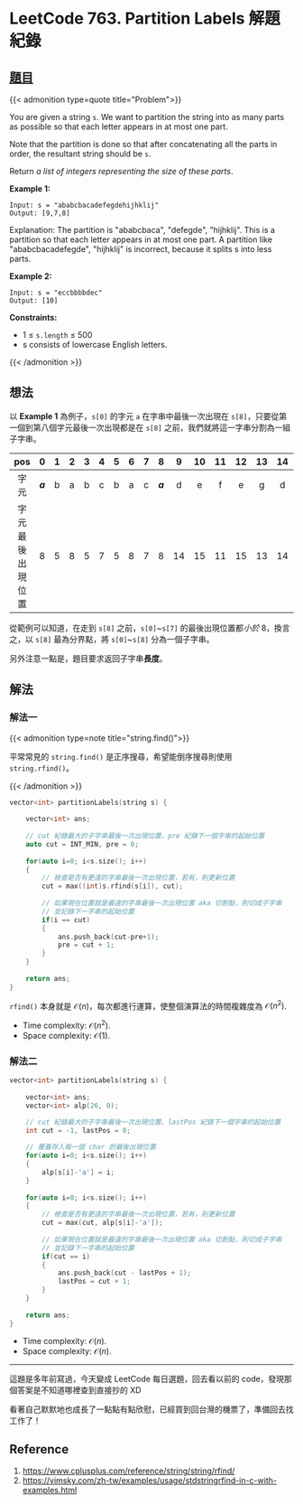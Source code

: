 # LeetCode 763. Partition Labels 解題紀錄



## [題目](https://leetcode.com/problems/partition-labels/)


{{< admonition type=quote title="Problem">}}

You are given a string `s`. We want to partition the string into as many parts as possible so that each letter appears in at most one part.

Note that the partition is done so that after concatenating all the parts in order, the resultant string should be `s`.

Return *a list of integers representing the size of these parts*.

 

**Example 1:**

```
Input: s = "ababcbacadefegdehijhklij"
Output: [9,7,8]
```
Explanation:
The partition is "ababcbaca", "defegde", "hijhklij".
This is a partition so that each letter appears in at most one part.
A partition like "ababcbacadefegde", "hijhklij" is incorrect, because it splits s into less parts.


**Example 2:**

```
Input: s = "eccbbbbdec"
Output: [10]
```

**Constraints:**

- 1 $\leq$ `s.length` $\leq$ 500
- s consists of lowercase English letters.

{{< /admonition >}}


## 想法

以 **Example 1** 為例子，`s[0]` 的字元 `a` 在字串中最後一次出現在 `s[8]`，只要從第一個到第八個字元最後一次出現都是在 `s[8]` 之前，我們就將這一字串分割為一組子字串。

| pos |0 | 1 | 2 | 3 | 4 | 5 | 6 | 7 | 8 | 9 | 10 | 11 | 12 | 13 | 14 | 15 | 16 | 17 | 18 | 19 | 20 | 21 | 22 | 23 |
| :-: | :-: | :-: | :-: | :-: |  :-: |  :-: | :-: | :-: | :-: | :-: | :-: | :-: | :-: | :-: | :-: | :-: | :-: | :-: | :-: | :-: | :-: | :-: | :-: | :-: |
| 字元 | ***a*** | b | a | b | c | b | a | c | ***a*** | d | e | f | e | g | d | e | h | i | j | h | k | l | i | j |
| 字元最後出現位置 |  8 | 5 | 8 | 5 | 7 | 5 | 8 | 7 | 8 | 14 | 15 | 11 | 15 | 13 | 14 | 15 | 19 | 22 | 23 | 19 | 20 | 21 | 22 | 23

從範例可以知道，在走到 `s[8]` 之前，`s[0]`~`s[7]` 的最後出現位置都*小於* 8，換言之，以 `s[8]` 最為分界點，將 `s[0]`~`s[8]` 分為一個子字串。


另外注意一點是，題目要求返回子字串**長度**。

## 解法

### 解法一

{{< admonition type=note title="string.find()">}}

平常常見的 `string.find()` 是正序搜尋，希望能倒序搜尋則使用 `string.rfind()`。

{{< /admonition >}}


```cpp
vector<int> partitionLabels(string s) {
    
    vector<int> ans;
    
    // cut 紀錄最大的子字串最後一次出現位置、pre 紀錄下一個字串的起始位置
    auto cut = INT_MIN, pre = 0;
    
    for(auto i=0; i<s.size(); i++)
    {
        // 檢查是否有更遠的字串最後一次出現位置，若有，則更新位置
        cut = max((int)s.rfind(s[i]), cut);
        
        // 如果現在位置就是最遠的字串最後一次出現位置 aka 切割點，則切成子字串
        // 並記錄下一字串的起始位置
        if(i == cut)
        {                
            ans.push_back(cut-pre+1);
            pre = cut + 1;
        }
    }
    
    return ans;
}
```

`rfind()` 本身就是 $\mathcal{O}(n)$，每次都進行運算，使整個演算法的時間複雜度為 $\mathcal{O}(n^2)$.

- Time complexity:  $\mathcal{O}(n^2)$.
- Space complexity:  $\mathcal{O}(1)$.

### 解法二

```cpp
vector<int> partitionLabels(string s) {
    
    vector<int> ans;    
    vector<int> alp(26, 0);

    // cut 紀錄最大的子字串最後一次出現位置、lastPos 紀錄下一個字串的起始位置
    int cut = -1, lastPos = 0;
    
    // 覆蓋存入每一個 char 的最後出現位置
    for(auto i=0; i<s.size(); i++)
    {
        alp[s[i]-'a'] = i;
    }
    
    for(auto i=0; i<s.size(); i++)
    {
        // 檢查是否有更遠的字串最後一次出現位置，若有，則更新位置
        cut = max(cut, alp[s[i]-'a']);
        
        // 如果現在位置就是最遠的字串最後一次出現位置 aka 切割點，則切成子字串
        // 並記錄下一字串的起始位置
        if(cut == i)
        {
            ans.push_back(cut - lastPos + 1);
            lastPos = cut + 1;
        }
    }
    
    return ans;
}
```

- Time complexity:  $\mathcal{O}(n)$.
- Space complexity:  $\mathcal{O}(n)$.


--- 

這題是多年前寫過，今天變成 LeetCode 每日選題，回去看以前的 code，發現那個答案是不知道哪裡查到直接抄的 XD

看著自己默默地也成長了一點點有點欣慰，已經買到回台灣的機票了，準備回去找工作了！


## Reference
1. https://www.cplusplus.com/reference/string/string/rfind/
2. https://vimsky.com/zh-tw/examples/usage/stdstringrfind-in-c-with-examples.html
